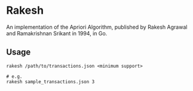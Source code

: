 # Rakesh

An implementation of the Apriori Algorithm, published by Rakesh Agrawal and Ramakrishnan Srikant in 1994, in Go.

## Usage

```shell
rakesh /path/to/transactions.json <minimum support>

# e.g.
rakesh sample_transactions.json 3
```
